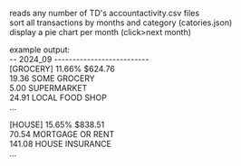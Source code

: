 reads any number of TD's accountactivity.csv files<br>
sort all transactions by months and category (catories.json)<br>
display a pie chart per month (click>next month)<br>

example output:<br>
-- 2024_09 --------------------------<br>
[GROCERY] 11.66% $624.76<br>
       19.36 SOME GROCERY<br>
        5.00 SUPERMARKET<br>
       24.91 LOCAL FOOD SHOP<br>
        ...<br>

[HOUSE] 15.65% $838.51<br>
       70.54 MORTGAGE OR RENT<br>
      141.08 HOUSE INSURANCE<br>
        ...<br>


